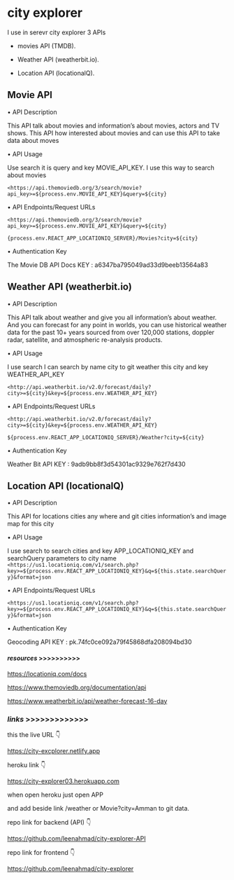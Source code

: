 # city explorer

I use in serevr city explorer 3 APIs

+ movies API (TMDB).

+ Weather API (weatherbit.io).

+ Location API (locationalQ).

## Movie API

• API Description

This API talk about movies and information’s about movies, actors and TV shows. This API how interested about movies and can use this API to take data about moves

• API Usage

Use search it is query and key MOVIE_API_KEY. I use this way to search about movies

`<https://api.themoviedb.org/3/search/movie?api_key>=${process.env.MOVIE_API_KEY}&query=${city}`

• API Endpoints/Request URLs

`<https://api.themoviedb.org/3/search/movie?api_key>=${process.env.MOVIE_API_KEY}&query=${city}`

`{process.env.REACT_APP_LOCATIONIQ_SERVER}/Movies?city=${city}`

• Authentication Key

 The Movie DB API Docs KEY : a6347ba795049ad33d9beeb13564a83

## Weather API (weatherbit.io)

• API Description

This API talk about weather and give you all information’s about weather. And you can forecast for any point in worlds, you can use historical weather data for the past 10+ years sourced from over 120,000 stations, doppler radar, satellite, and atmospheric re-analysis products.

• API Usage

I use search I can search by name city to git weather this city and key  WEATHER_API_KEY

`<http://api.weatherbit.io/v2.0/forecast/daily?city>=${city}&key=${process.env.WEATHER_API_KEY}`

• API Endpoints/Request URLs

`<http://api.weatherbit.io/v2.0/forecast/daily?city>=${city}&key=${process.env.WEATHER_API_KEY}`

  `${process.env.REACT_APP_LOCATIONIQ_SERVER}/Weather?city=${city}`

• Authentication Key

Weather Bit API KEY : 9adb9bb8f3d54301ac9329e762f7d430

## Location API (locationalQ)

• API Description

This API for locations cities any where and git cities information’s and image map for this city

• API Usage

I use search to search cities and key APP_LOCATIONIQ_KEY and searchQuery parameters to city name
`<https://us1.locationiq.com/v1/search.php?key>=${process.env.REACT_APP_LOCATIONIQ_KEY}&q=${this.state.searchQuery}&format=json`

• API Endpoints/Request URLs

`<https://us1.locationiq.com/v1/search.php?key>=${process.env.REACT_APP_LOCATIONIQ_KEY}&q=${this.state.searchQuery}&format=json`

• Authentication Key

 Geocoding API KEY : pk.74fc0ce092a79f45868dfa208094bd30

#### *resources*  >>>>>>>>>>

<https://locationiq.com/docs>

<https://www.themoviedb.org/documentation/api>

<https://www.weatherbit.io/api/weather-forecast-16-day>



### *links* >>>>>>>>>>>>>

this the live URL 👇

<https://city-excplorer.netlify.app>


heroku link 👇

<https://city-explorer03.herokuapp.com>

when open heroku just open APP

and add beside link /weather or Movie?city=Amman
to git data.



repo link for backend (API) 👇

<https://github.com/leenahmad/city-explorer-API>

repo link for frontend 👇

<https://github.com/leenahmad/city-explorer>
